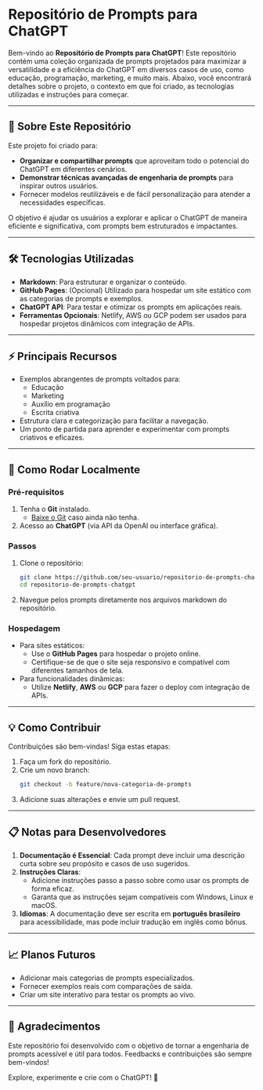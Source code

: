 # **Repositório de Prompts para ChatGPT**

Bem-vindo ao **Repositório de Prompts para ChatGPT**! Este repositório contém uma coleção organizada de prompts projetados para maximizar a versatilidade e a eficiência do ChatGPT em diversos casos de uso, como educação, programação, marketing, e muito mais. Abaixo, você encontrará detalhes sobre o projeto, o contexto em que foi criado, as tecnologias utilizadas e instruções para começar.

---

## **📖 Sobre Este Repositório**

Este projeto foi criado para:
- **Organizar e compartilhar prompts** que aproveitam todo o potencial do ChatGPT em diferentes cenários.
- **Demonstrar técnicas avançadas de engenharia de prompts** para inspirar outros usuários.
- Fornecer modelos reutilizáveis e de fácil personalização para atender a necessidades específicas.

O objetivo é ajudar os usuários a explorar e aplicar o ChatGPT de maneira eficiente e significativa, com prompts bem estruturados e impactantes.

---

## **🛠 Tecnologias Utilizadas**
- **Markdown**: Para estruturar e organizar o conteúdo.
- **GitHub Pages**: (Opcional) Utilizado para hospedar um site estático com as categorias de prompts e exemplos.
- **ChatGPT API**: Para testar e otimizar os prompts em aplicações reais.
- **Ferramentas Opcionais**: Netlify, AWS ou GCP podem ser usados para hospedar projetos dinâmicos com integração de APIs.

---

## **⚡ Principais Recursos**
- Exemplos abrangentes de prompts voltados para:
  - Educação
  - Marketing
  - Auxílio em programação
  - Escrita criativa
- Estrutura clara e categorização para facilitar a navegação.
- Um ponto de partida para aprender e experimentar com prompts criativos e eficazes.

---

## **🚀 Como Rodar Localmente**

### **Pré-requisitos**
1. Tenha o **Git** instalado.
   - [Baixe o Git](https://git-scm.com/downloads) caso ainda não tenha.
2. Acesso ao **ChatGPT** (via API da OpenAI ou interface gráfica).

### **Passos**
1. Clone o repositório:
   ```bash
   git clone https://github.com/seu-usuario/repositorio-de-prompts-chatgpt.git
   cd repositorio-de-prompts-chatgpt
   ```
2. Navegue pelos prompts diretamente nos arquivos markdown do repositório.

### **Hospedagem**
- Para sites estáticos:
  - Use o **GitHub Pages** para hospedar o projeto online.
  - Certifique-se de que o site seja responsivo e compatível com diferentes tamanhos de tela.
- Para funcionalidades dinâmicas:
  - Utilize **Netlify**, **AWS** ou **GCP** para fazer o deploy com integração de APIs.

---

## **💡 Como Contribuir**
Contribuições são bem-vindas! Siga estas etapas:
1. Faça um fork do repositório.
2. Crie um novo branch:
   ```bash
   git checkout -b feature/nova-categoria-de-prompts
   ```
3. Adicione suas alterações e envie um pull request.

---

## **📋 Notas para Desenvolvedores**
1. **Documentação é Essencial**: Cada prompt deve incluir uma descrição curta sobre seu propósito e casos de uso sugeridos.
2. **Instruções Claras**:
   - Adicione instruções passo a passo sobre como usar os prompts de forma eficaz.
   - Garanta que as instruções sejam compatíveis com Windows, Linux e macOS.
3. **Idiomas**: A documentação deve ser escrita em **português brasileiro** para acessibilidade, mas pode incluir tradução em inglês como bônus.

---

## **📈 Planos Futuros**
- Adicionar mais categorias de prompts especializados.
- Fornecer exemplos reais com comparações de saída.
- Criar um site interativo para testar os prompts ao vivo.

---

## **🌟 Agradecimentos**
Este repositório foi desenvolvido com o objetivo de tornar a engenharia de prompts acessível e útil para todos. Feedbacks e contribuições são sempre bem-vindos!

Explore, experimente e crie com o ChatGPT! 🚀
